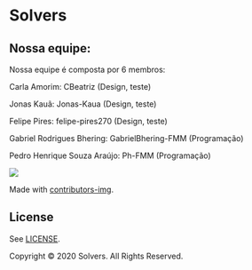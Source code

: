 # Solvers

## Nossa equipe:
Nossa equipe é composta por 6 membros:

Carla Amorim: CBeatriz (Design, teste)

Jonas Kauã: Jonas-Kaua (Design, teste)

Felipe Pires: felipe-pires270 (Design, teste)

Gabriel Rodrigues Bhering: GabrielBhering-FMM (Programação)

Pedro Henrique Souza Araújo: Ph-FMM (Programação)

<a href="https://github.com/GabrielBhering-FMM/Solvers/graphs/contributors">
  <img src="https://contributors-img.web.app/image?repo=GabrielBhering-FMM/Solvers" />
</a>

Made with [contributors-img](https://contributors-img.web.app).


## License

See  [LICENSE](https://github.com/GabrielBhering-FMM/Solvers/blob/master/LICENSE).

Copyright © 2020 Solvers. All Rights Reserved.
